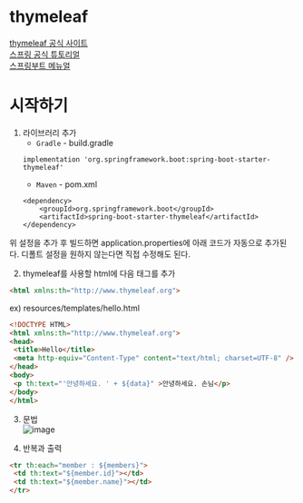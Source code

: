 # thymeleaf

[thymeleaf 공식 사이트](https://www.thymeleaf.org/)   
[스프링 공식 튜토리얼](https://spring.io/guides/gs/serving-web-content/)   
[스프링부트 메뉴얼](https://docs.spring.io/spring-boot/docs/2.3.1.RELEASE/reference/html/spring-boot-features.html#boot-features-spring-mvc-template-engines)

# 시작하기
1. 라이브러리 추가
   * `Gradle` - build.gradle
    ```
    implementation 'org.springframework.boot:spring-boot-starter-thymeleaf' 
    ```   
   * `Maven` - pom.xml
    ```
    <dependency>
        <groupId>org.springframework.boot</groupId>
        <artifactId>spring-boot-starter-thymeleaf</artifactId>
    </dependency>
    ```
위 설정을 추가 후 빌드하면 application.properties에 아래 코드가 자동으로 추가된다.
디폴트 설정을 원하지 않는다면 직접 수정해도 된다.


2. thymeleaf를 사용할 html에 다음 태그를 추가
```html
<html xmlns:th="http://www.thymeleaf.org">
```
ex)
resources/templates/hello.html

``` html
<!DOCTYPE HTML>
<html xmlns:th="http://www.thymeleaf.org">
<head>
 <title>Hello</title>
 <meta http-equiv="Content-Type" content="text/html; charset=UTF-8" />
</head>
<body>
 <p th:text="'안녕하세요. ' + ${data}" >안녕하세요. 손님</p>
</body>
</html>
  ```

3. 문법   
![image](https://user-images.githubusercontent.com/51654048/200482883-a4ad2b04-14ce-408d-b860-690b4ce9e370.png)


1. 반복과 출력

``` html
<tr th:each="member : ${members}">
 <td th:text="${member.id}"></td>
 <td th:text="${member.name}"></td>
</tr>
```

